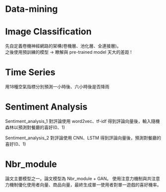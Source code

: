 # Data-mining
# Image Classification
先自定義卷機神經網路的架構(卷機層、池化層、全連接層)。<br/>
之後使用預訓練的模型 -> 瞭解與 pre-trained model 天大的差距 !

# Time Series
用18種空氣指標分別預測一小時後、六小時後是否降雨

# Sentiment Analysis
Sentiment_analysis_1 對評論使用 word2vec、tf-idf 得到評論向量後，輸入隨機森林以預測對餐廳的喜好(0、1)

Sentiment_analysis_2 對評論使用 CNN、LSTM 得到評論向量後，預測對餐廳的喜好(0、1)

# Nbr_module
論文主要模型之一。論文模型為 Nbr_module + GAN。
使用注意力機制與共注意力機制優化使用者向量、商品向量，最終生成單一使用者對單一遊戲的喜好機率。
